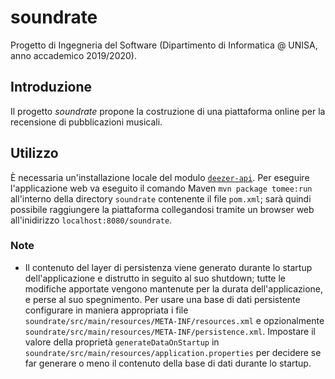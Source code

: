 # soundrate
Progetto di Ingegneria del Software (Dipartimento di Informatica @ UNISA, anno accademico 2019/2020).

## Introduzione
Il progetto *soundrate* propone la costruzione di una piattaforma online per la recensione di pubblicazioni musicali.

## Utilizzo
È necessaria un'installazione locale del modulo [`deezer-api`](https://github.com/alex-massa/deezer-api).
Per eseguire l'applicazione web va eseguito il comando Maven `mvn package tomee:run` all'interno della directory `soundrate` contenente il file `pom.xml`; sarà quindi possibile raggiungere la piattaforma collegandosi tramite un browser web all'inidirizzo `localhost:8080/soundrate`.

### Note
- Il contenuto del layer di persistenza viene generato durante lo startup dell'applicazione e distrutto in seguito al suo shutdown; tutte le modifiche apportate vengono mantenute per la durata dell'applicazione, e perse al suo spegnimento. Per usare una base di dati persistente configurare in maniera appropriata i file `soundrate/src/main/resources/META-INF/resources.xml` e opzionalmente `soundrate/src/main/resources/META-INF/persistence.xml`. Impostare il valore della proprietà `generateDataOnStartup` in `soundrate/src/main/resources/application.properties` per decidere se far generare o meno il contenuto della base di dati durante lo startup.
